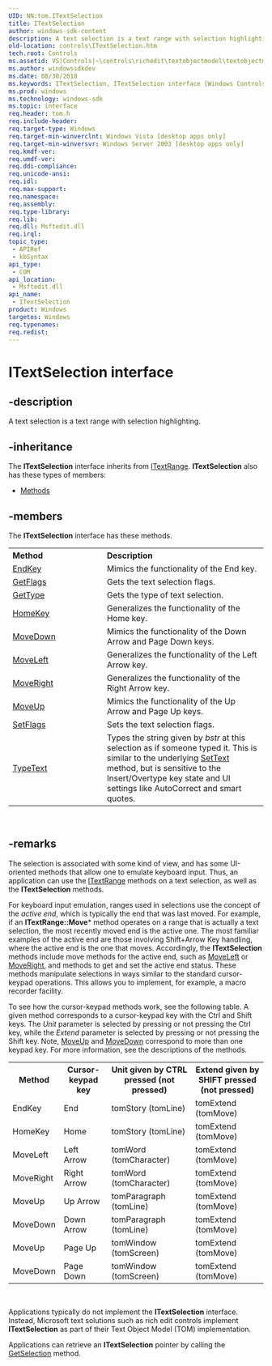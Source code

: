 ```yaml
---
UID: NN:tom.ITextSelection
title: ITextSelection
author: windows-sdk-content
description: A text selection is a text range with selection highlighting.
old-location: controls\ITextSelection.htm
tech.root: Controls
ms.assetid: VS|Controls|~\controls\richedit\textobjectmodel\textobjectmodelreference\textobjectmodelinterfaces\itextselection.htm
ms.author: windowssdkdev
ms.date: 08/30/2018
ms.keywords: ITextSelection, ITextSelection interface [Windows Controls], ITextSelection interface [Windows Controls],described, _win32_ITextSelection, _win32_ITextSelection_cpp, controls.ITextSelection, controls._win32_ITextSelection, tom/ITextSelection
ms.prod: windows
ms.technology: windows-sdk
ms.topic: interface
req.header: tom.h
req.include-header: 
req.target-type: Windows
req.target-min-winverclnt: Windows Vista [desktop apps only]
req.target-min-winversvr: Windows Server 2003 [desktop apps only]
req.kmdf-ver: 
req.umdf-ver: 
req.ddi-compliance: 
req.unicode-ansi: 
req.idl: 
req.max-support: 
req.namespace: 
req.assembly: 
req.type-library: 
req.lib: 
req.dll: Msftedit.dll
req.irql: 
topic_type:
 - APIRef
 - kbSyntax
api_type:
 - COM
api_location:
 - Msftedit.dll
api_name:
 - ITextSelection
product: Windows
targetos: Windows
req.typenames: 
req.redist: 
---
```


# ITextSelection interface


## -description


A text selection is a text range with selection highlighting.


## -inheritance

The <b xmlns:loc="http://microsoft.com/wdcml/l10n">ITextSelection</b> interface inherits from <a href="https://msdn.microsoft.com/e19678cb-f951-458c-bf96-de4b123fd63a">ITextRange</a>. <b>ITextSelection</b> also has these types of members:
<ul>
<li><a href="https://docs.microsoft.com/">Methods</a></li>
</ul>

## -members

The <b>ITextSelection</b> interface has these methods.
<table class="members" id="memberListMethods">
<tr>
<th align="left" width="37%">Method</th>
<th align="left" width="63%">Description</th>
</tr>
<tr data="declared;">
<td align="left" width="37%">
<a href="https://msdn.microsoft.com/f61e82fc-cb38-4263-8142-04283bb195bd">EndKey</a>
</td>
<td align="left" width="63%">
Mimics the functionality of the End key. 

</td>
</tr>
<tr data="declared;">
<td align="left" width="37%">
<a href="https://msdn.microsoft.com/e3100b62-a3f1-4d4b-85d2-df06c20ebd70">GetFlags</a>
</td>
<td align="left" width="63%">
Gets the text selection flags.

</td>
</tr>
<tr data="declared;">
<td align="left" width="37%">
<a href="https://msdn.microsoft.com/85d4a3f0-855e-4d24-9686-3d4e62743356">GetType</a>
</td>
<td align="left" width="63%">
Gets the type of text selection.

</td>
</tr>
<tr data="declared;">
<td align="left" width="37%">
<a href="https://msdn.microsoft.com/19c5de79-59b2-4ae6-bcdc-d525ef479d63">HomeKey</a>
</td>
<td align="left" width="63%">
Generalizes the functionality of the Home key. 

</td>
</tr>
<tr data="declared;">
<td align="left" width="37%">
<a href="https://msdn.microsoft.com/59feea02-13ca-427b-87ba-d7232f63ec50">MoveDown</a>
</td>
<td align="left" width="63%">
Mimics the functionality of the Down Arrow and Page Down keys. 

</td>
</tr>
<tr data="declared;">
<td align="left" width="37%">
<a href="https://msdn.microsoft.com/d15ee442-708d-4210-925c-f4320d57330a">MoveLeft</a>
</td>
<td align="left" width="63%">
Generalizes the functionality of the Left Arrow key. 

</td>
</tr>
<tr data="declared;">
<td align="left" width="37%">
<a href="https://msdn.microsoft.com/7bf0dfad-5397-4898-a794-2789bc5f0291">MoveRight</a>
</td>
<td align="left" width="63%">
Generalizes the functionality of the Right Arrow key. 

</td>
</tr>
<tr data="declared;">
<td align="left" width="37%">
<a href="https://msdn.microsoft.com/f37dceba-cd26-4756-ad4f-ae2e8d979e75">MoveUp</a>
</td>
<td align="left" width="63%">
Mimics the functionality of the  Up Arrow and Page Up keys. 

</td>
</tr>
<tr data="declared;">
<td align="left" width="37%">
<a href="https://msdn.microsoft.com/e4b96d2a-2e75-4459-9a6e-5e0483926ce1">SetFlags</a>
</td>
<td align="left" width="63%">
Sets the text selection flags.

</td>
</tr>
<tr data="declared;">
<td align="left" width="37%">
<a href="https://msdn.microsoft.com/6022717e-6890-46d2-9fbd-bb4ed54dc130">TypeText</a>
</td>
<td align="left" width="63%">
Types the string given by <i>bstr</i> at this selection as if someone typed it. This is similar to the underlying <a href="https://msdn.microsoft.com/26dd5c84-953c-4234-a0b4-53711990bce9">SetText</a> method, but is sensitive to the Insert/Overtype key state and UI settings like AutoCorrect and smart quotes.

</td>
</tr>
</table> 


## -remarks



The selection is associated with some kind of view, and has some UI-oriented methods that allow one to emulate keyboard input. Thus, an application can use the <a href="https://msdn.microsoft.com/e19678cb-f951-458c-bf96-de4b123fd63a">ITextRange</a> methods on a text selection, as well as the <b>ITextSelection</b> methods.

For keyboard input emulation, ranges used in selections use the concept of the <i>active end</i>, which is typically the end that was last moved. For example, if an <b>ITextRange::Move</b>* method operates on a range that is actually a text selection, the most recently moved end is the active one. The most familiar examples of the active end are those involving Shift+Arrow Key handling, where the active end is the one that moves. Accordingly, the <b>ITextSelection</b> methods include move methods for the active end, such as <a href="https://msdn.microsoft.com/d15ee442-708d-4210-925c-f4320d57330a">MoveLeft</a> or <a href="https://msdn.microsoft.com/7bf0dfad-5397-4898-a794-2789bc5f0291">MoveRight</a>, and methods to get and set the active end status. These methods manipulate selections in ways similar to the standard cursor-keypad operations. This allows you to implement, for example, a macro recorder facility.

To see how the cursor-keypad methods work, see the following table. A given method corresponds to a cursor-keypad key with the Ctrl and Shift keys. The <i>Unit</i> parameter is selected by pressing or not pressing the Ctrl key, while the <i>Extend</i> parameter is selected by pressing or not pressing the Shift key. Note, <a href="https://msdn.microsoft.com/f37dceba-cd26-4756-ad4f-ae2e8d979e75">MoveUp</a> and <a href="https://msdn.microsoft.com/59feea02-13ca-427b-87ba-d7232f63ec50">MoveDown</a> correspond to more than one keypad key. For more information, see the descriptions of the methods.

<table class="clsStd">
<tr>
<th>Method</th>
<th>Cursor-keypad key</th>
<th>Unit given by CTRL pressed (not pressed)</th>
<th>Extend given by SHIFT pressed (not pressed)</th>
</tr>
<tr>
<td>EndKey</td>
<td>End</td>
<td>tomStory (tomLine)</td>
<td>tomExtend (tomMove)</td>
</tr>
<tr>
<td>HomeKey</td>
<td>Home</td>
<td>tomStory (tomLine)</td>
<td>tomExtend (tomMove)</td>
</tr>
<tr>
<td>MoveLeft</td>
<td>Left Arrow</td>
<td>tomWord (tomCharacter)</td>
<td>tomExtend (tomMove)</td>
</tr>
<tr>
<td>MoveRight</td>
<td>Right Arrow</td>
<td>tomWord (tomCharacter)</td>
<td>tomExtend (tomMove)</td>
</tr>
<tr>
<td>MoveUp</td>
<td>Up Arrow</td>
<td>tomParagraph (tomLine)</td>
<td>tomExtend (tomMove)</td>
</tr>
<tr>
<td>MoveDown</td>
<td>Down Arrow</td>
<td>tomParagraph (tomLine)</td>
<td>tomExtend (tomMove)</td>
</tr>
<tr>
<td>MoveUp</td>
<td>Page Up</td>
<td>tomWindow (tomScreen)</td>
<td>tomExtend (tomMove)</td>
</tr>
<tr>
<td>MoveDown</td>
<td>Page Down</td>
<td>tomWindow (tomScreen)</td>
<td>tomExtend (tomMove)</td>
</tr>
</table>
 

Applications typically do not implement the <b>ITextSelection</b> interface. Instead, Microsoft text solutions such as rich edit controls implement <b>ITextSelection</b> as part of their Text Object Model (TOM) implementation.

Applications can retrieve an <b>ITextSelection</b> pointer by calling the <a href="https://msdn.microsoft.com/7c62c4a0-b5fe-406d-b175-693032dbe94a">GetSelection</a> method.



